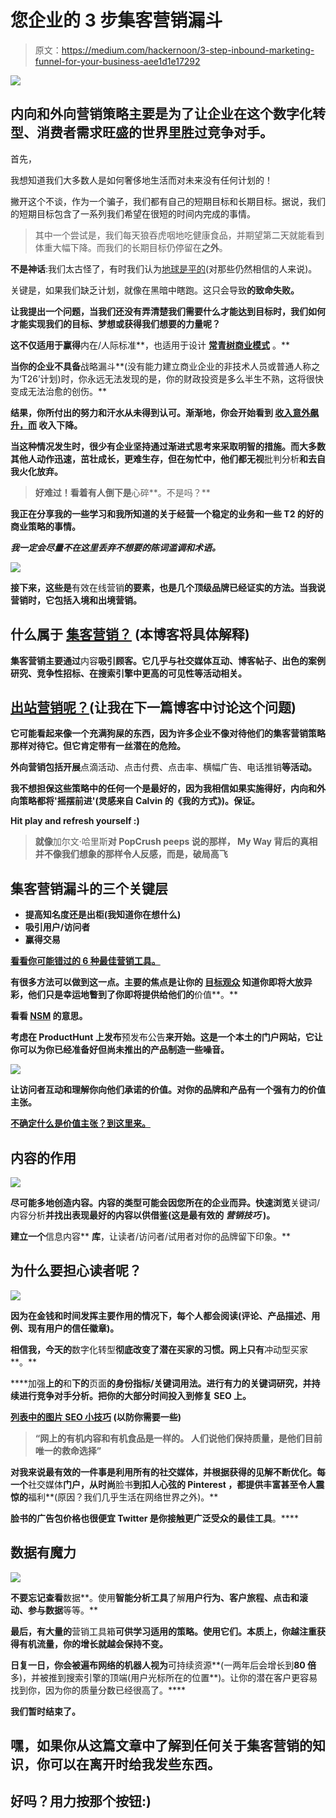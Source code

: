 # 您企业的 3 步集客营销漏斗

> 原文：<https://medium.com/hackernoon/3-step-inbound-marketing-funnel-for-your-business-aee1d1e17292>

![](img/e762314dd6d4a53482182ee681ee4a06.png)

## 内向和外向营销策略主要是为了让企业在这个数字化转型、消费者需求旺盛的世界里胜过竞争对手。

首先，

我想知道我们大多数人是如何奢侈地生活而对未来没有任何计划的！

撇开这个不谈，作为一个骗子，我们都有自己的短期目标和长期目标。据说，我们的短期目标包含了一系列我们希望在很短的时间内完成的事情。

> 其中一个尝试是，我们每天狼吞虎咽地吃健康食品，并期望第二天就能看到体重大幅下降。而我们的长期目标仍停留在**之外**。

**不是神话**:我们太古怪了，有时我们认为[地球是平的](https://en.wikipedia.org/wiki/Flat_Earth)(对那些仍然相信的人来说)。

关键是，如果我们缺乏计划，就像在黑暗中瞎跑。这只会导致[](https://en.wikipedia.org/wiki/Business_failure)**的致命失败。**

**让我提出一个问题，当我们还没有弄清楚我们需要什么才能达到目标时，我们如何才能实现我们的目标、梦想或获得我们想要的力量呢？**

**这不仅适用于赢得**内在/人际标准**，也适用于设计 [**常青树商业模式**](https://hackernoon.com/build-a-product-that-sells-on-its-own-df01c999672f) 。**

**当你的企业不具备**战略漏斗**(没有能力建立商业企业的非技术人员或普通人称之为‘T26’计划)时，你永远无法发现的是，你的财政投资是多么半生不熟，这将很快变成无法治愈的创伤。**

**结果，你所付出的努力和汗水从未得到认可。渐渐地，你会开始看到 [**收入意外飙升，而**](https://blogs.zarget.com/4-tips-to-improve-landing-page-conversion.html#.WeVTXhOCw6U) **收入下降。****

**当这种情况发生时，很少有企业坚持通过渐进式思考来采取明智的措施。而大多数其他人动作迅速，茁壮成长，更难生存，但在匆忙中，他们都无视**批判分析**和去自我火化放弃。**

> **好难过！看着有人倒下是**心碎**。不是吗？**

**我正在分享我的一些学习和我所知道的关于经营一个稳定的业务和一些 T2 的好的商业策略的事情。**

***我一定会尽量不在这里丢弃不想要的陈词滥调和术语。***

**![](img/dd9f16d7e18ab490277bfba7cbace1c0.png)**

**接下来，这些是**有效在线营销**的要素，也是几个顶级品牌已经证实的方法。当我说营销时，它包括入境和出境营销。**

## ****什么属于** [**集客营销？**](https://www.hubspot.com/inbound-marketing) (本博客将具体解释)**

**集客营销主要通过**内容**吸引顾客。它几乎与社交媒体互动、**博客帖子、出色的案例研究、竞争性招标、**在**搜索引擎**中更高的可见性等活动相关。**

## **[出站营销呢？](http://www.marketing-schools.org/types-of-marketing/outbound-marketing.html)(让我在下一篇博客中讨论这个问题)**

**它可能看起来像一个充满狗屎的东西，因为许多企业不像对待他们的集客营销策略那样对待它。但它肯定带有一丝潜在的危险。**

**外向营销包括开展**点滴活动、点击付费、点击率、横幅广告、电话推销**等活动。**

**我不想担保这些策略中的任何一个是最好的，因为我相信如果实施得好，内向和外向策略都将'**摇摆前进**'(灵感来自 **Calvin 的《我的方式》**)。保证。**

**Hit play and refresh yourself :)**

> **就像**加尔文·哈里斯**对 **PopCrush** peeps 说的那样， **My Way** 背后的真相并不像我们想象的那样令人反感，而是，**破局**高飞**

## ****集客营销漏斗的三个关键层****

*   **提高知名度还是出柜(我知道你在想什么)**
*   **吸引用户/访问者**
*   **赢得交易**

**[看看你可能错过的 **6 种最佳营销工具**。](https://blogs.zarget.com/top-marketing-tools.html#.WeVUbBOCw6U)**

**有很多方法可以做到这一点。主要的焦点是让你的 [**目标观众**](https://blogs.zarget.com/divide-your-target-audience-to-get-the-best-out-of-ab-testing.html) 知道你即将大放异彩，他们只是幸运地瞥到了你即将提供给他们的**价值**。**

**看看 [**NSM**](https://growthhackers.com/articles/north-star-metric) 的意思。**

**考虑在 **ProductHunt** 上发布**预发布公告**来开始。这是一个本土的门户网站，它让你可以为你已经准备好但尚未推出的产品制造一些噪音。**

**![](img/703e2ba84924bc219d516ce2682e5cec.png)**

**让访问者互动和理解你向他们承诺的价值。对你的品牌和产品有一个强有力的价值主张。**

**[**不确定什么是价值主张？到这里来。**](https://hackernoon.com/build-a-product-that-sells-on-its-own-df01c999672f)**

## **内容的作用**

**![](img/bd006c52f23dc151803eb5c27de7ce9c.png)**

**尽可能多地创造内容。内容的类型可能会因您所在的企业而异。快速浏览**关键词/内容分析**并找出表现最好的内容以供借鉴(这是最有效的 ***营销技巧*** )。**

**建立一个**信息内容** **库**，让读者/访问者/试用者对你的品牌留下印象。**

## **为什么要担心读者呢？**

**![](img/f5420d58d15e1e7f95674510f687f8ac.png)**

**因为在金钱和时间发挥主要作用的情况下，每个人都会阅读(**评论、产品描述、用例、现有用户的信任徽章**)。**

**相信我，今天的**数字化转型**彻底改变了潜在买家的习惯。网上只有**冲动型买家**。**

****加强**上的**和**下的**页面**的身份指标/关键词用法。进行有力的关键词研究，并持续进行竞争对手分析。把你的大部分时间投入到修复 SEO 上。**

**[列表中的**图片** **SEO 小技巧**](https://blogs.zarget.com/image-seo-tips.html#.WeVVZROCw6U) (以防你需要一些)**

> **“网上的有机内容和有机食品是一样的。
> 人们说他们保持质量，是他们目前唯一的救命选择”**

**对我来说最有效的一件事是利用所有的社交媒体，并根据获得的见解不断优化。每一个**社交媒体**门户，从时尚**脸书**到扣人心弦的 **Pinterest** ，都提供丰富甚至令人震惊的**福利**(原因？我们几乎生活在网络世界之外)。**

**脸书的广告包价格也很便宜 **Twitter** 是你接触更广泛受众的最佳工具**。****

## **数据有魔力**

**![](img/a9297674a99cd60b1e7b8f010c31bd77.png)**

**不要忘记查看**数据**。使用**智能分析工具**了解**用户行为、客户旅程、点击和滚动、参与数据**等等。**

**最后，有大量的**营销工具箱**可供学习适用的策略。使用它们。本质上，你越注重获得有机流量，你的增长就越会保持不变。**

**日复一日，你会被遍布网络的机器人视为**可持续资源**(一两年后会增长到**80 倍**多)，并被推到搜索引擎的顶端(用户光标所在的位置**)。让你的潜在客户更容易找到你，因为你的质量分数已经很高了。****

****我们暂时结束了。****

## ****嘿，如果你从这篇文章中了解到任何关于集客营销的知识，你可以在离开时给我发些东西。****

## ****好吗？用力按那个按钮:)****